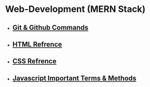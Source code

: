 # Web-Development (MERN Stack)
  - ## [Git & Github Commands](https://github.com/ohm-vishwa/Web-Development/blob/main/git_and_github.md)

  - ## [HTML Refrence](https://developer.mozilla.org/en-US/docs/Web/HTML/Element/)

- ## [CSS Refrence](https://developer.mozilla.org/en-US/docs/Web/CSS/Reference)

- ## [Javascript Important Terms & Methods](https://github.com/ohm-vishwa/Web-Development/blob/main/javaScript.md)